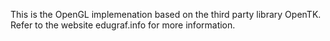 ﻿This is the OpenGL implemenation based on the third party library OpenTK. Refer to the website edugraf.info for more information.